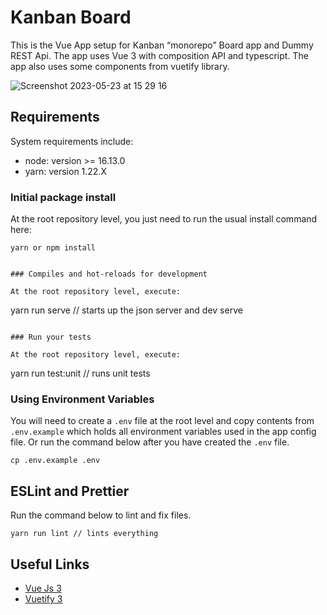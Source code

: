 # Kanban Board
This is the Vue App setup for Kanban “monorepo” Board app and Dummy REST Api. The app uses Vue 3 with composition API and typescript. The app also uses some components from vuetify library.

![Screenshot 2023-05-23 at 15 29 16](https://github.com/mpwanyi256/board/assets/20843520/76ce1f63-3638-40fd-9252-c853a1e6d882)


## Requirements

System requirements include:

- node: version >= 16.13.0
- yarn: version 1.22.X


### Initial package install

At the root repository level, you just need to run the usual install command here:

```
yarn or npm install


### Compiles and hot-reloads for development

At the root repository level, execute:

```
yarn run serve // starts up the json server and dev serve
```

### Run your tests

At the root repository level, execute:

```
yarn run test:unit // runs unit tests

### Using Environment Variables

You will need to create a `.env` file at the root level and copy contents from `.env.example` which holds all environment variables used in the app config file. Or run the command below after you have created the `.env` file.

```
cp .env.example .env
```

## ESLint and Prettier
Run the command below to lint and fix files.

```
yarn run lint // lints everything
```

## Useful Links
- [Vue Js 3](https://vuejs.org/guide/introduction.html#what-is-vue)
- [Vuetify 3](https://vuetifyjs.com/en/introduction/why-vuetify/)
